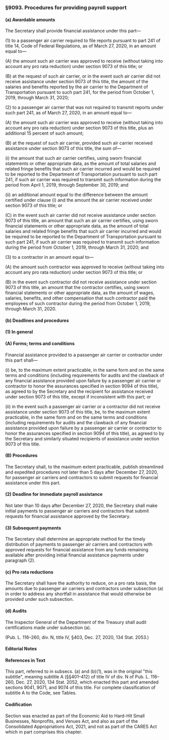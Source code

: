 ### §9093. Procedures for providing payroll support ###

#### (a) Awardable amounts ####

The Secretary shall provide financial assistance under this part—

(1) to a passenger air carrier required to file reports pursuant to part 241 of title 14, Code of Federal Regulations, as of March 27, 2020, in an amount equal to—

(A) the amount such air carrier was approved to receive (without taking into account any pro rata reduction) under section 9073 of this title; or

(B) at the request of such air carrier, or in the event such air carrier did not receive assistance under section 9073 of this title, the amount of the salaries and benefits reported by the air carrier to the Department of Transportation pursuant to such part 241, for the period from October 1, 2019, through March 31, 2020;

(2) to a passenger air carrier that was not required to transmit reports under such part 241, as of March 27, 2020, in an amount equal to—

(A) the amount such air carrier was approved to receive (without taking into account any pro rata reduction) under section 9073 of this title, plus an additional 15 percent of such amount;

(B) at the request of such air carrier, provided such air carrier received assistance under section 9073 of this title, the sum of—

(i) the amount that such air carrier certifies, using sworn financial statements or other appropriate data, as the amount of total salaries and related fringe benefits that such air carrier incurred and would be required to be reported to the Department of Transportation pursuant to such part 241, if such air carrier was required to transmit such information during the period from April 1, 2019, through September 30, 2019; and

(ii) an additional amount equal to the difference between the amount certified under clause (i) and the amount the air carrier received under section 9073 of this title; or

(C) in the event such air carrier did not receive assistance under section 9073 of this title, an amount that such an air carrier certifies, using sworn financial statements or other appropriate data, as the amount of total salaries and related fringe benefits that such air carrier incurred and would be required to be reported to the Department of Transportation pursuant to such part 241, if such air carrier was required to transmit such information during the period from October 1, 2019, through March 31, 2020; and

(3) to a contractor in an amount equal to—

(A) the amount such contractor was approved to receive (without taking into account any pro rata reduction) under section 9073 of this title; or

(B) in the event such contractor did not receive assistance under section 9073 of this title, an amount that the contractor certifies, using sworn financial statements or other appropriate data, as the amount of wages, salaries, benefits, and other compensation that such contractor paid the employees of such contractor during the period from October 1, 2019, through March 31, 2020.

#### (b) Deadlines and procedures ####

#### (1) In general ####

#### (A) Forms; terms and conditions ####

Financial assistance provided to a passenger air carrier or contractor under this part shall—

(i) be, to the maximum extent practicable, in the same form and on the same terms and conditions (including requirements for audits and the clawback of any financial assistance provided upon failure by a passenger air carrier or contractor to honor the assurances specified in section 9094 of this title), as agreed to by the Secretary and the recipient for assistance received under section 9073 of this title, except if inconsistent with this part; or

(ii) in the event such a passenger air carrier or a contractor did not receive assistance under section 9073 of this title, be, to the maximum extent practicable, in the same form and on the same terms and conditions (including requirements for audits and the clawback of any financial assistance provided upon failure by a passenger air carrier or contractor to honor the assurances specified in section 9094 of this title), as agreed to by the Secretary and similarly situated recipients of assistance under section 9073 of this title.

#### (B) Procedures ####

The Secretary shall, to the maximum extent practicable, publish streamlined and expedited procedures not later than 5 days after December 27, 2020, for passenger air carriers and contractors to submit requests for financial assistance under this part.

#### (2) Deadline for immediate payroll assistance ####

Not later than 10 days after December 27, 2020, the Secretary shall make initial payments to passenger air carriers and contractors that submit requests for financial assistance approved by the Secretary.

#### (3) Subsequent payments ####

The Secretary shall determine an appropriate method for the timely distribution of payments to passenger air carriers and contractors with approved requests for financial assistance from any funds remaining available after providing initial financial assistance payments under paragraph (2).

#### (c) Pro rata reductions ####

The Secretary shall have the authority to reduce, on a pro rata basis, the amounts due to passenger air carriers and contractors under subsection (a) in order to address any shortfall in assistance that would otherwise be provided under such subsection.

#### (d) Audits ####

The Inspector General of the Department of the Treasury shall audit certifications made under subsection (a).

(Pub. L. 116–260, div. N, title IV, §403, Dec. 27, 2020, 134 Stat. 2053.)

#### **Editorial Notes** ####

#### References in Text ####

This part, referred to in subsecs. (a) and (b)(1), was in the original "this subtitle", meaning subtitle A (§§401–412) of title IV of div. N of Pub. L. 116–260, Dec. 27, 2020, 134 Stat. 2052, which enacted this part and amended sections 9041, 9071, and 9074 of this title. For complete classification of subtitle A to the Code, see Tables.

#### Codification ####

Section was enacted as part of the Economic Aid to Hard-Hit Small Businesses, Nonprofits, and Venues Act, and also as part of the Consolidated Appropriations Act, 2021, and not as part of the CARES Act which in part comprises this chapter.